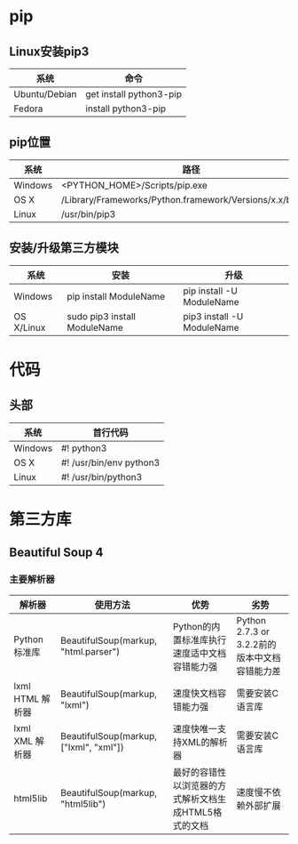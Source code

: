 # pip

## Linux安装pip3

| 系统          | 命令                    |
| ------------- | ----------------------- |
| Ubuntu/Debian | get install python3-pip |
| Fedora        | install python3-pip     |

## pip位置

| 系统    | 路径                                                       |
| ------- | ---------------------------------------------------------- |
| Windows | <PYTHON_HOME>/Scripts/pip.exe                              |
| OS X    | /Library/Frameworks/Python.framework/Versions/x.x/bin/pip3 |
| Linux   | /usr/bin/pip3                                              |

## 安装/升级第三方模块

| 系统       | 安装                         | 升级                       |
| ---------- | ---------------------------- | -------------------------- |
| Windows    | pip install ModuleName       | pip install -U ModuleName  |
| OS X/Linux | sudo pip3 install ModuleName | pip3 install -U ModuleName |

# 代码

## 头部

| 系统    | 首行代码                |
| ------- | ----------------------- |
| Windows | #! python3              |
| OS X    | #! /usr/bin/env python3 |
| Linux   | #! /usr/bin/python3     |

# 第三方库

## Beautiful Soup 4

### 主要解析器

| 解析器           | 使用方法                               | 优势                                                  | 劣势                                          |
| ---------------- | -------------------------------------- | ----------------------------------------------------- | --------------------------------------------- |
| Python标准库     | BeautifulSoup(markup, "html.parser")   | Python的内置标准库执行速度适中文档容错能力强          | Python 2.7.3 or 3.2.2前的版本中文档容错能力差 |
| lxml HTML 解析器 | BeautifulSoup(markup, "lxml")          | 速度快文档容错能力强                                  | 需要安装C语言库                               |
| lxml XML 解析器  | BeautifulSoup(markup, ["lxml", "xml"]) | 速度快唯一支持XML的解析器                             | 需要安装C语言库                               |
| html5lib         | BeautifulSoup(markup, "html5lib")      | 最好的容错性以浏览器的方式解析文档生成HTML5格式的文档 | 速度慢不依赖外部扩展                          |